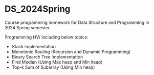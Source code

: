# DS_2024Spring
Course programming homework for Data Structure and Programming in 2024 Spring semester. 

Programming HW including below topics:
- Stack Implementation
- Monotonic Routing (Recursion and Dynamic Programming)
- Binary Search Tree Implementation
- Find Median (Using Max heap and Min heap)
- Top-k Sum of Subarray (Using Min heap)
